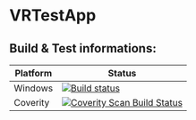 # VRTestApp

## Build & Test informations:

Platform | Status
---- | ----
Windows | [![Build status](https://ci.appveyor.com/api/projects/status/hi2y44oi7nrl2yoh/branch/master?svg=true)](https://ci.appveyor.com/project/zolcsieles/vrtestapp/branch/master)
Coverity | [![Coverity Scan Build Status](https://scan.coverity.com/projects/8793/badge.svg)](https://scan.coverity.com/projects/zolcsieles-vrtestapp)
